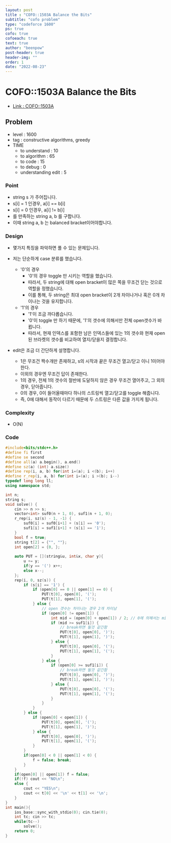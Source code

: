 ```yaml
---
layout: post
title : "COFO::1503A Balance the Bits"
subtitle: "cofo problem"
type: "codeforce 1600"
ps: true
cofo: true
cofoeach: true
text: true
author: "beenpow"
post-header: true
header-img: ""
order: 1
date: "2022-08-23"
---
```

# COFO::1503A Balance the Bits
- [Link : COFO::1503A](https://codeforces.com/problemset/problem/1503/A)


## Problem 

- level : 1600
- tag : constructive algorithms, greedy
- TIME
  - to understand    : 10
  - to algorithm     : 65
  - to code          : 15
  - to debug         : 0
  - understanding edit : 5

### Point
- string s 가 주어집니다.
- s[i] = 1 인경우, a[i] == b[i]
- s[i] = 0 인경우, a[i] != b[i]
- 를 만족하는 string a, b 를 구합니다.
- 이때 string a, b 는 balanced bracket이어야합니다.

### Design
- 몇가지 특징을 파악하면 풀 수 있는 문제입니다.
- 저는 단순하게 case 분류를 했습니다.
  - '0'의 경우
    - '0'의 경우 toggle 만 시키는 역할을 했습니다.
    - 따라서, 두 string에 대해 open bracket이 많은 쪽을 무조건 닫는 것으로 역할을 정했습니다.
    - 이를 통해, 두 string은 최대 open bracket이 2개 차이나거나 혹은 0개 차이나는 것을 유지합니다.
  - '1'의 경우
    - '1'이 조금 까다롭습니다.
    - '0'이 toggle 만 하기 때문에, '1'의 갯수에 의해서만 전체 open갯수가 바뀝니다.
    - 따라서, 현재 인덱스를 포함한 남은 인덱스들에 있는 1의 갯수와 현재 open된 브라켓의 갯수를 비교하여 열지/닫을지 결정합니다.

- edit은 조금 더 간단하게 설명합니다.
  - 1은 무조건 짝수개만 존재하고, s의 시작과 끝은 무조건 열고/닫고 이니 1이어야한다.
  - 이외의 경우엔 무조건 답이 존재한다.
  - 1의 경우, 전체 1의 갯수의 절반에 도달하지 않은 경우 무조건 열어주고, 그 외의 경우, 닫아줍니다.
  - 0의 경우, 0이 들어올때마다 하나의 스트링씩 열고/닫고를 toggle 해줍니다.
  - 즉, 0에 대해서 동작이 다르기 때문에 두 스트링은 다른 값을 가지게 됩니다.

### Complexity
- O(N)

### Code

```cpp
#include<bits/stdc++.h>
#define fi first
#define se second
#define all(a) a.begin(), a.end()
#define sz(a) (int) a.size()
#define rep(i, a, b) for(int i=(a); i <(b); i++)
#define r_rep(i, a, b) for(int i=(a); i >(b); i--)
typedef long long ll;
using namespace std;

int n;
string s;
void solve() {
    cin >> n >> s;
    vector<int> suf0(n + 1, 0), suf1(n + 1, 0);
    r_rep(i, sz(s) - 1, -1) {
        suf0[i] = suf0[i+1] + (s[i] == '0');
        suf1[i] = suf1[i+1] + (s[i] == '1');
    }
    bool f = true;
    string t[2] = {"", ""};
    int open[2] = {0, };
    
    auto PUT = [](string&u, int&x, char y){
        u += y;
        if(y == '(') x++;
        else x--;
    };
    rep(i, 0, sz(s)) {
        if (s[i] == '1') {
            if (open[0] == 0 || open[1] == 0) {
                PUT(t[0], open[0], '(');
                PUT(t[1], open[1], '(');
            } else {
                // open 갯수는 차이나는 경우 2개 차이남
                if (open[0] != open[1]) {
                    int mid = (open[0] + open[1]) / 2; // 0에 의해서는 mid로 결정될것임
                    if (mid >= suf1[i]) {
                        // break하면 될것 같긴함
                        PUT(t[0], open[0], ')');
                        PUT(t[1], open[1], ')');
                    } else {
                        PUT(t[0], open[0], '(');
                        PUT(t[1], open[1], '(');
                    }
                } else {
                    if (open[0] >= suf1[i]) {
                        // break하면 될것 같긴함
                        PUT(t[0], open[0], ')');
                        PUT(t[1], open[1], ')');
                    } else {
                        PUT(t[0], open[0], '(');
                        PUT(t[1], open[1], '(');
                    }
                }
            }
        } else {
            if (open[0] < open[1]) {
                PUT(t[0], open[0], '(');
                PUT(t[1], open[1], ')');
            } else {
                PUT(t[0], open[0], ')');
                PUT(t[1], open[1], '(');
            }
        }
        if(open[0] < 0 || open[1] < 0) {
            f = false; break;
        }
    }
    if(open[0] || open[1]) f = false;
    if(!f) cout << "NO\n";
    else {
        cout << "YES\n";
        cout << t[0] << '\n' << t[1] << '\n';
    }
}
int main(){
    ios_base::sync_with_stdio(0); cin.tie(0);
    int tc; cin >> tc;
    while(tc--)
        solve();
    return 0;
}
```
